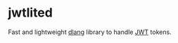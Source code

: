# jwtlited

Fast and lightweight [dlang](https://dlang.org) library to handle [JWT](https://jwt.io) tokens.

